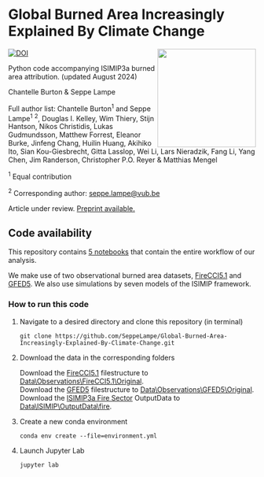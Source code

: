 # Global Burned Area Increasingly Explained By Climate Change
[![DOI](https://zenodo.org/badge/523362728.svg)](https://zenodo.org/badge/latestdoi/523362728)
<img align="right" src="https://github.com/SeppeLampe/Global-Burned-Area-Increasingly-Explained-By-Climate-Change/assets/56223069/38ac7a74-f439-4c70-bb12-a4dfa1798a18" width="200" />

Python code accompanying ISIMIP3a burned area attribution. (updated August 2024)

Chantelle Burton & Seppe Lampe

Full author list: Chantelle Burton<sup>1</sup> and Seppe Lampe<sup>1</sup> <sup>2</sup>, Douglas I. Kelley, Wim Thiery, Stijn Hantson, Nikos Christidis, Lukas Gudmundsson, Matthew Forrest, Eleanor Burke, Jinfeng Chang, Huilin Huang, Akihiko Ito, Sian Kou-Giesbrecht, Gitta Lasslop, Wei Li, Lars Nieradzik, Fang Li, Yang Chen, Jim Randerson, Christopher P.O. Reyer & Matthias Mengel

<a name="contribution"><sup>1</sup></a> Equal contribution

<a name="contact"><sup>2</sup></a> Corresponding author: seppe.lampe@vub.be

Article under review.
[Preprint available.](https://doi.org/10.21203/rs.3.rs-3168150/v1)

## Code availability 

This repository contains [5 notebooks](https://github.com/SeppeLampe/Global-Burned-Area-Increasingly-Explained-By-Climate-Change/tree/5feeb0b8eb55d232c65a01a4d8803d4cb00d705d/Scripts) that contain the entire workflow of our analysis.

We make use of two observational burned area datasets, [FireCCI5.1](https://dx.doi.org/10.5285/58f00d8814064b79a0c49662ad3af537) and [GFED5](https://doi.org/10.5194/essd-2023-182).
We also use simulations by seven models of the ISIMIP framework. 

### How to run this code

1. Navigate to a desired directory and clone this repository (in terminal)
   ```
   git clone https://github.com/SeppeLampe/Global-Burned-Area-Increasingly-Explained-By-Climate-Change.git
   ```
2. Download the data in the corresponding folders

   Download the [FireCCI5.1](https://data.ceda.ac.uk/neodc/esacci/fire/data/burned_area/MODIS/grid/v5.1) filestructure to [Data\Observations\FireCCI5.1\Original](Data\Observations\FireCCI5.1\Original).<br>
   Download the [GFED5](https://doi.org/10.5281/zenodo.7668424) filestructure to [Data\Observations\GFED5\Original](Data\Observations\GFED5\Original).<br>
   Download the [ISIMIP3a Fire Sector](https://doi.org/10.48364/ISIMIP.446106) OutputData to [Data\ISIMIP\OutputData\fire](Data\ISIMIP\OutputData\fire).<br>

4. Create a new conda environment
   ```
   conda env create --file=environment.yml
   ```
5. Launch Jupyter Lab
   ```
   jupyter lab
   ```

